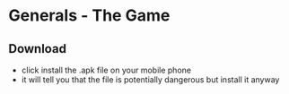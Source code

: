 # Generals - The Game
## Download
- click install the .apk file on your mobile phone
- it will tell you that the file is potentially dangerous but install it anyway

